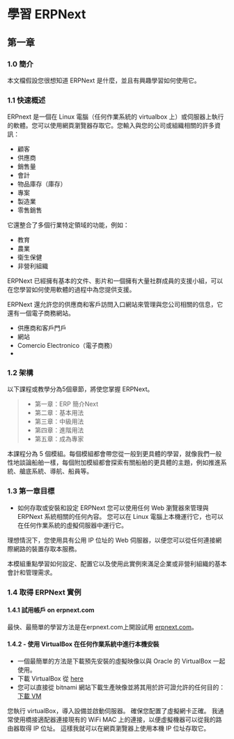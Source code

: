 # 學習 ERPNext

## 第一章

### 1.0 簡介
本文檔假設您很想知道 ERPNext 是什麼，並且有興趣學習如何使用它。

### 1.1 快速概述
ERPnext 是一個在 Linux 電腦（任何作業系統的 virtualbox 上）或伺服器上執行的軟體。您可以使用網頁瀏覽器存取它。您輸入與您的公司或組織相關的許多資訊：

* 顧客
* 供應商
* 銷售量
* 會計
* 物品庫存（庫存）
* 專案
* 製造業
* 零售銷售

它還整合了多個行業特定領域的功能，例如：

* 教育
* 農業
* 衛生保健
* 非營利組織


ERPNext 已經擁有基本的文件、影片和一個擁有大量社群成員的支援小組，可以在您學習如何使用軟體的過程中為您提供支援。

ERPNext 還允許您的供應商和客戶訪問入口網站來管理與您公司相關的信息，它還有一個電子商務網站。

* 供應商和客戶門戶
* 網站
* Comercio Electronico（電子商務）
* 
### 1.2 架構
以下課程或教學分為5個章節，將使您掌握 ERPNext。

> * 第一章：ERP 簡介Next
> * 第二章：基本用法
> * 第三章：中級用法
> * 第四章：進階用法
> * 第五章：成為專家

本課程分為 5 個模組。每個模組都會帶您從一般到更具體的學習，就像我們一般性地談論船舶一樣，每個附加模組都會探索有關船舶的更具體的主題，例如推進系統、艙底系統、導航、船員等。

### 1.3 第一章目標
- 如何存取或安裝和設定 ERPNext 您可以使用任何 Web 瀏覽器來管理與 ERPNext 系統相關的任何內容。
您可以在 Linux 電腦上本機運行它，也可以在任何作業系統的虛擬伺服器中運行它。

理想情況下，您使用具有公用 IP 位址的 Web 伺服器，以便您可以從任何連接網際網路的裝置存取本服務。

本模組重點學習如何設定、配置它以及使用此實例來滿足企業或非營利組織的基本會計和管理需求。

### 1.4 取得 ERPNext 實例

#### 1.4.1 試用帳戶 on  erpnext.com
最快、最簡單的學習方法是在erpnext.com上開設試用 [erpnext.com](https://www.erpnext.com)。

#### 1.4.2 - 使用 VirtualBox 在任何作業系統中進行本機安裝
* 一個最簡單的方法是下載預先安裝的虛擬映像以與 Oracle 的 VirtualBox 一起使用。 
* 下載 VirtualBox 從 [here](https://www.virtualbox.org/)
* 您可以直接從 bitnami 網站下載生產映像並將其用於許可證允許的任何目的：[下載 VM]([https://erpnext.com/download](https://bitnami.com/stack/erpnext/virtual-machine))

您執行 virtualBox，導入設備並啟動伺服器。 確保您配置了虛擬網卡正確。 我通常使用橋接適配器連接現有的 WiFi
MAC 上的連接，以便虛擬機器可以從我的路由器取得 IP 位址。 這樣我就可以在網頁瀏覽器上使用本機 IP 位址存取它。

